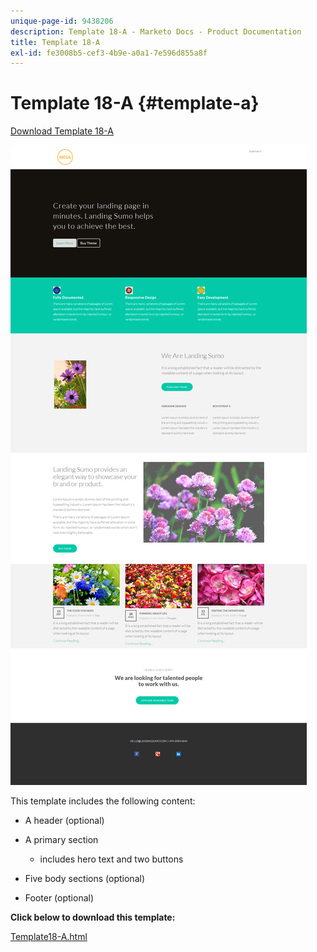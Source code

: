 ```yaml
---
unique-page-id: 9438206
description: Template 18-A - Marketo Docs - Product Documentation
title: Template 18-A
exl-id: fe3008b5-cef3-4b9e-a0a1-7e596d855a8f
---
```

# Template 18-A {#template-a}

[Download Template 18-A](https://docs.marketo.com/download/attachments/9438206/template-18a.html?version=1&modificationdate=1439843149000&api=v2)

![](assets/image2015-8-17-17-3a57-3a23.png)

This template includes the following content:

* A header (optional)
* A primary section

    * includes hero text and two buttons

* Five body sections (optional)
* Footer (optional)

**Click below to download this template:**

[Template18-A.html](https://docs.marketo.com/download/attachments/9438206/template-18a.html?version=1&modificationdate=1439843149000&api=v2)
